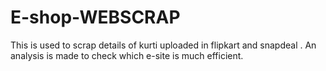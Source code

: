 # E-shop-WEBSCRAP
This is used to scrap details of kurti uploaded in flipkart and snapdeal . An analysis is made to check which e-site is much efficient. 

